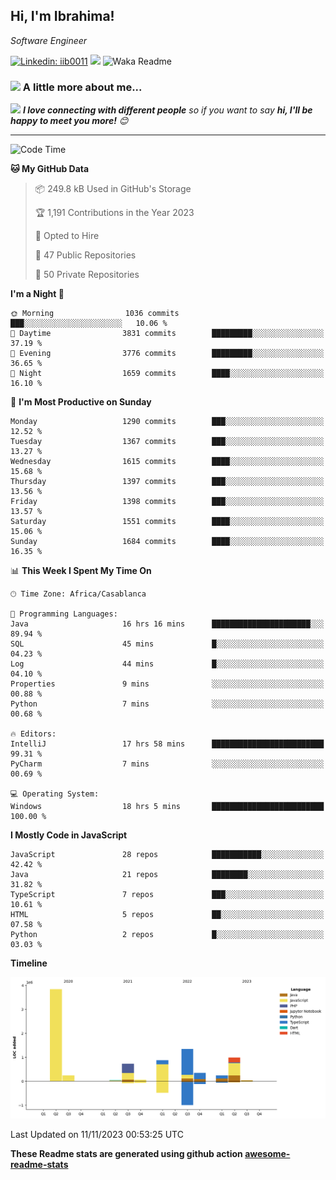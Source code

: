 <h2>Hi, I'm Ibrahima! </h2>
<p><em>Software Engineer 
</em></p>


[![Linkedin: iib0011](https://img.shields.io/badge/-iib0011-blue?style=flat-square&logo=Linkedin&logoColor=white&link=https://www.linkedin.com/in/iib0011/)](https://www.linkedin.com/in/iib0011/)
![](https://visitor-badge.glitch.me/badge?page_id=iib0011)
![Waka Readme](https://github.com/iib0011/iib0011/workflows/Waka%20Readme/badge.svg)


### <img src="https://media.giphy.com/media/VgCDAzcKvsR6OM0uWg/giphy.gif" width="50"> A little more about me...  


<img src="https://media.giphy.com/media/LnQjpWaON8nhr21vNW/giphy.gif" width="60"> <em><b>I love connecting with different people</b> so if you want to say <b>hi, I'll be happy to meet you more!</b> 😊</em>

---
<!--START_SECTION:waka-->
![Code Time](http://img.shields.io/badge/Code%20Time-2%2C660%20hrs%2031%20mins-blue)

**🐱 My GitHub Data** 

> 📦 249.8 kB Used in GitHub's Storage 
 > 
> 🏆 1,191 Contributions in the Year 2023
 > 
> 💼 Opted to Hire
 > 
> 📜 47 Public Repositories 
 > 
> 🔑 50 Private Repositories 
 > 
**I'm a Night 🦉** 

```text
🌞 Morning                1036 commits        ███░░░░░░░░░░░░░░░░░░░░░░   10.06 % 
🌆 Daytime                3831 commits        █████████░░░░░░░░░░░░░░░░   37.19 % 
🌃 Evening                3776 commits        █████████░░░░░░░░░░░░░░░░   36.65 % 
🌙 Night                  1659 commits        ████░░░░░░░░░░░░░░░░░░░░░   16.10 % 
```
📅 **I'm Most Productive on Sunday** 

```text
Monday                   1290 commits        ███░░░░░░░░░░░░░░░░░░░░░░   12.52 % 
Tuesday                  1367 commits        ███░░░░░░░░░░░░░░░░░░░░░░   13.27 % 
Wednesday                1615 commits        ████░░░░░░░░░░░░░░░░░░░░░   15.68 % 
Thursday                 1397 commits        ███░░░░░░░░░░░░░░░░░░░░░░   13.56 % 
Friday                   1398 commits        ███░░░░░░░░░░░░░░░░░░░░░░   13.57 % 
Saturday                 1551 commits        ████░░░░░░░░░░░░░░░░░░░░░   15.06 % 
Sunday                   1684 commits        ████░░░░░░░░░░░░░░░░░░░░░   16.35 % 
```


📊 **This Week I Spent My Time On** 

```text
🕑︎ Time Zone: Africa/Casablanca

💬 Programming Languages: 
Java                     16 hrs 16 mins      ██████████████████████░░░   89.94 % 
SQL                      45 mins             █░░░░░░░░░░░░░░░░░░░░░░░░   04.23 % 
Log                      44 mins             █░░░░░░░░░░░░░░░░░░░░░░░░   04.10 % 
Properties               9 mins              ░░░░░░░░░░░░░░░░░░░░░░░░░   00.88 % 
Python                   7 mins              ░░░░░░░░░░░░░░░░░░░░░░░░░   00.68 % 

🔥 Editors: 
IntelliJ                 17 hrs 58 mins      █████████████████████████   99.31 % 
PyCharm                  7 mins              ░░░░░░░░░░░░░░░░░░░░░░░░░   00.69 % 

💻 Operating System: 
Windows                  18 hrs 5 mins       █████████████████████████   100.00 % 
```

**I Mostly Code in JavaScript** 

```text
JavaScript               28 repos            ███████████░░░░░░░░░░░░░░   42.42 % 
Java                     21 repos            ████████░░░░░░░░░░░░░░░░░   31.82 % 
TypeScript               7 repos             ███░░░░░░░░░░░░░░░░░░░░░░   10.61 % 
HTML                     5 repos             ██░░░░░░░░░░░░░░░░░░░░░░░   07.58 % 
Python                   2 repos             █░░░░░░░░░░░░░░░░░░░░░░░░   03.03 % 
```



**Timeline**

![Lines of Code chart](https://raw.githubusercontent.com/iib0011/iib0011/master/assets/bar_graph.png)


 Last Updated on 11/11/2023 00:53:25 UTC
<!--END_SECTION:waka-->

**These Readme stats are generated using github action [awesome-readme-stats](https://github.com/iib0011/waka-readme-stats)**
